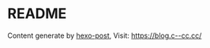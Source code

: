# README

Content generate by [hexo-post](https://github.com/liuyanjie/hexo-post), Visit: <https://blog.c--cc.cc/>
